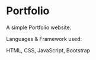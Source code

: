 # Portfolio

A simple Portfolio website.

Languages & Framework used: 

HTML, CSS, JavaScript, Bootstrap






